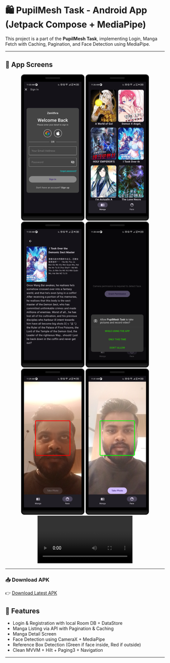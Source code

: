 # 🛍️ PupilMesh Task - Android App (Jetpack Compose + MediaPipe)

This project is a part of the **PupilMesh Task**, implementing Login, Manga Fetch with Caching, Pagination, and Face Detection using MediaPipe.

---

## 📱 App Screens

<p align="center">
  <img src="assets/login_screen.png" width="200"/>
  <img src="assets/manga_screen.png" width="200"/>
  <img src="assets/manga_detail_screen.png" width="200"/>
  <img src="assets/permission.png" width="200"/>
  <img src="assets/face_detection_screen_1.png" width="200"/>
  <img src="assets/face_detection_screen_2.png" width="200"/>

  <video src="assets/pupilmesh_task.mp4" width="300" controls />
</p>

---
### 📥 Download APK
👉 [Download Latest APK](https://github.com/Sandeepsahu1411/pupilMesh-Task/releases/download/v1.0.0/pupilmesh.apk)


## 🧠 Features

- Login & Registration with local Room DB + DataStore
- Manga Listing via API with Pagination & Caching
- Manga Detail Screen
- Face Detection using CameraX + MediaPipe
- Reference Box Detection (Green if face inside, Red if outside)
- Clean MVVM + Hilt + Paging3 + Navigation

---



